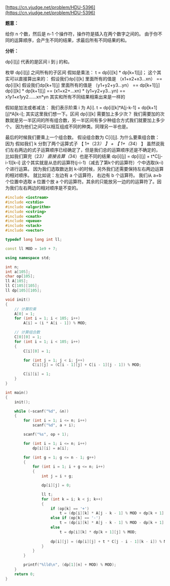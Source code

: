 [https://cn.vjudge.net/problem/HDU-5396](https://cn.vjudge.net/problem/HDU-5396)

**题意：**

给你 n 个数，然后是 n-1 个操作符，操作符是插入在两个数字之间的。 由于你不同的运算顺序，会产生不同的结果，求最后所有不同结果的和。

**分析：**

dp[i][j] 代表的是区间  i 到 j 的和。

枚举 dp[i][j] 之间所有的子区间
假如是乘法：
t = dp[i][k] * dp[k+1][j]；
这个其实可以直接算出来的：
假设我们dp[i][k] 里面所有的值是 （x1+x2+x3...xn） == dp[i][k]
假设我们dp[k+1][j] 里面所有的值是 （y1+y2+y3...yn） == dp[k+1][j]
dp[i][k] * dp[k+1][j] == (x1+x2+...xn) * (y1+y2+y3...yn) == x1*y1+x1y*y2......xn*yn 其实和所有不同结果相乘出来是一样的
 
假如是加法或者减法：
我们表示阶乘 i 为 A[i].
t = dp[i][k]*A[j-k-1] + dp[k+1][j]*A[k-i];
其实这里我们想一下。区间 dp[i][k] 需要加上多少次？
我们需要加的次数就是另一半区间的所有组合数，另一半区间有多少种组合方式我们就要加上多少个。
因为他们之间可以相互组成不同的种类。同理另一半也是。
 
最后的时候我们要乘上一个组合数。
假设组合数为 C[i][j].
为什么要乘组合数：
因为 假如我们 k 分割了两个运算式子   【 1+（2*3）  】 + 【 1+（3*4） 】
虽然说我们左右两边的式子运算顺序已经确定了，但是我们总的运算顺序还是不确定的， 比如我们算完（2*3） 直接去算（3*4）也是不同的结果
dp[i][j] = dp[i][j] + t*C[j-i-1][k-i]
这个其实就是从总的运算符(j-i-1)（减去了第k个的运算符）个中选取(k-i)个进行运算。
因为我们选取数达到 k-i的时候，另外我们还需要保持左右两边运算的相对顺序。
就比如说：左边有 a 个运算符， 右边有 b 个运算符。
我们从 a+b 个位置中选取 a 位置个放 a 个的运算符。其余的只能放另一边的的运算符了。因为我们左右两边的相对顺序是不变的。

```c++
#include <iostream>
#include <cstdio>
#include <algorithm>
#include <cstring>
#include <cmath>
#include <queue>
#include <stack>
#include <vector>

typedef long long int ll;

const ll MOD = 1e9 + 7;

using namespace std;

int n;
int a[105];
char op[105];
ll A[105];
ll C[105][105];
ll dp[105][105];

void init()
{
	// 计算阶乘
	A[0] = 1;
	for (int i = 1; i < 105; i++)
		A[i] = (i * A[i - 1]) % MOD;

	// 计算组合数
	C[0][0] = 1;
	for (int i = 1; i < 105; i++)
	{
		C[i][0] = 1;

		for (int j = 1; j < i; j++)
			C[i][j] = (C[i - 1][j] + C[i - 1][j - 1]) % MOD;

		C[i][i] = 1;
	}
}

int main()
{
	init();

	while (~scanf("%d", &n))
	{
		for (int i = 1; i <= n; i++)
			scanf("%d", a + i);

		scanf("%s", op + 1);

		for (int i = 1; i <= n; i++)
			dp[i][i] = a[i];

		for (int g = 1; g <= n - 1; g++)
		{
			for (int i = 1; i + g <= n; i++)
			{
				int j = i + g;

				dp[i][j] = 0;

				ll t;
				for (int k = i; k < j; k++)
				{
					if (op[k] == '+')
						t = (dp[i][k] * A[j - k - 1] % MOD + dp[k + 1][j] * A[k - i] % MOD) % MOD;
					else if (op[k] == '-')
						t = (dp[i][k] * A[j - k - 1] % MOD - dp[k + 1][j] * A[k - i] % MOD) % MOD;
					else
						t = dp[i][k] * dp[k + 1][j] % MOD;
					
					dp[i][j] = (dp[i][j] + t * C[j - i - 1][k - i]) % MOD;
				}
			}
		}

		printf("%lld\n", (dp[1][n] + MOD) % MOD);
	}
	return 0;
}
```
